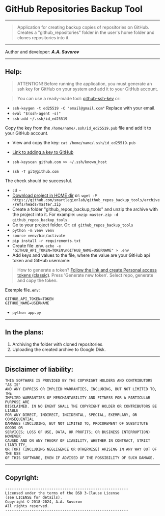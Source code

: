 # GitHub Repositories Backup Tool

---

> Application for creating backup copies of repositories on GitHub.
> Creates a "github_repositories" folder in the user's home folder and clones repositories into it.

***

Author and developer: ___A.A. Suvorov___

***

## Help:

> ATTENTION! Before running the application, you must generate an ssh key for GitHub on your system and add it to your GitHub account.

> You can use a ready-made tool: [github-ssh-key](https://github.com/smartlegionlab/github-ssh-key/) or:

- `ssh-keygen -t ed25519 -C "email@gmail.com"` Replace with your email.
- `eval "$(ssh-agent -s)"`
- `ssh-add ~/.ssh/id_ed25519`

Copy the key from the `/home/name/.ssh/id_ed25519.pub` file and add it to your GitHub account.
- View and copy the key: `cat /home/name/.ssh/id_ed25519.pub`
- [Link to adding a key to GitHub](https://github.com/settings/keys)

- `ssh-keyscan github.com >> ~/.ssh/known_host`
- `ssh -T git@github.com`

The check should be successful.

- `cd ~`
- [Download project in HOME dir](https://github.com/smartlegionlab/github_repos_backup_tools/archive/refs/heads/master.zip) or: `wget -P https://github.com/smartlegionlab/github_repos_backup_tools/archive/refs/heads/master.zip` 
- Create a folder "github_repos_backup_tools" and unzip the archive with the project into it. For example: `unzip master.zip -d github_repos_backup_tools`.
- Go to your project folder. Or: `cd github_repos_backup_tools`
- `python -m venv venv`
- `source venv/bin/activate`
- `pip install -r requirements.txt`
- Create file .env. `echo -e "GITHUB_API_TOKEN=TOKEN\nGITHUB_NAME=USERNAME" > .env`
- Add keys and values to the file, where the value are your GitHub api token and GitHub username:

> How to generate a token? [Follow the link and create Personal access tokens (classic)](https://github.com/settings/tokens/new). Press 'Generate new token'. Select repo, generate and copy the token.

Exemple file`.env`:
```text
GITHUB_API_TOKEN=TOKEN
GITHUB_NAME=USERNAME
```
- `python app.py`

***

## In the plans:

1. Archiving the folder with cloned repositories.
2. Uploading the created archive to Google Disk.

***

## Disclaimer of liability:

    THIS SOFTWARE IS PROVIDED BY THE COPYRIGHT HOLDERS AND CONTRIBUTORS "AS IS"
    AND ANY EXPRESS OR IMPLIED WARRANTIES, INCLUDING, BUT NOT LIMITED TO, THE
    IMPLIED WARRANTIES OF MERCHANTABILITY AND FITNESS FOR A PARTICULAR PURPOSE ARE
    DISCLAIMED. IN NO EVENT SHALL THE COPYRIGHT HOLDER OR CONTRIBUTORS BE LIABLE
    FOR ANY DIRECT, INDIRECT, INCIDENTAL, SPECIAL, EXEMPLARY, OR CONSEQUENTIAL
    DAMAGES (INCLUDING, BUT NOT LIMITED TO, PROCUREMENT OF SUBSTITUTE GOODS OR
    SERVICES; LOSS OF USE, DATA, OR PROFITS; OR BUSINESS INTERRUPTION) HOWEVER
    CAUSED AND ON ANY THEORY OF LIABILITY, WHETHER IN CONTRACT, STRICT LIABILITY,
    OR TORT (INCLUDING NEGLIGENCE OR OTHERWISE) ARISING IN ANY WAY OUT OF THE USE
    OF THIS SOFTWARE, EVEN IF ADVISED OF THE POSSIBILITY OF SUCH DAMAGE.

***

## Copyright:
    --------------------------------------------------------
    Licensed under the terms of the BSD 3-Clause License
    (see LICENSE for details).
    Copyright © 2018-2024, A.A. Suvorov
    All rights reserved.
    --------------------------------------------------------